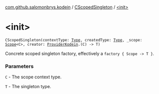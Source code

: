 [com.github.salomonbrys.kodein](../index.md) / [CScopedSingleton](index.md) / [&lt;init&gt;](.)

# &lt;init&gt;

`CScopedSingleton(contextType: `[`Type`](http://docs.oracle.com/javase/6/docs/api/java/lang/reflect/Type.html)`, createdType: `[`Type`](http://docs.oracle.com/javase/6/docs/api/java/lang/reflect/Type.html)`, _scope: `[`Scope`](../-scope/index.md)`<C>, creator: `[`ProviderKodein`](../-provider-kodein/index.md)`.(C) -> T)`

Concrete scoped singleton factory, effectively a `factory { Scope -> T }`.

### Parameters

`C` - The scope context type.

`T` - The singleton type.